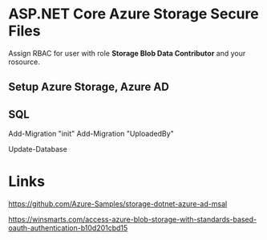 # ASP.NET Core Azure Storage Secure Files

Assign RBAC for user with role **Storage Blob Data Contributor** and your rosource.

## Setup Azure Storage, Azure AD

## SQL

Add-Migration "init" 
Add-Migration "UploadedBy" 

Update-Database 

# Links

https://github.com/Azure-Samples/storage-dotnet-azure-ad-msal

https://winsmarts.com/access-azure-blob-storage-with-standards-based-oauth-authentication-b10d201cbd15
